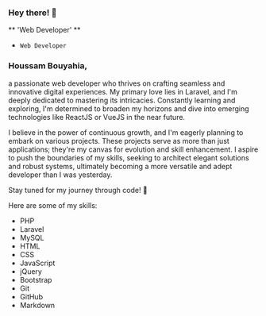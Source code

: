 ### Hey there! 👋

** 'Web Developer' **
* `Web Developer`

### Houssam Bouyahia,
 a passionate web developer who thrives on crafting seamless and innovative digital experiences. My primary love lies in Laravel, and I'm deeply dedicated to mastering its intricacies. Constantly learning and exploring, I'm determined to broaden my horizons and dive into emerging technologies like ReactJS or VueJS in the near future.

I believe in the power of continuous growth, and I'm eagerly planning to embark on various projects. These projects serve as more than just applications; they're my canvas for evolution and skill enhancement. I aspire to push the boundaries of my skills, seeking to architect elegant solutions and robust systems, ultimately becoming a more versatile and adept developer than I was yesterday.

Stay tuned for my journey through code! 🚀

<!-- generate a list of my skills. -->
Here are some of my skills:
- PHP
- Laravel
- MySQL
- HTML
- CSS
- JavaScript
- jQuery
- Bootstrap
- Git
- GitHub
- Markdown


